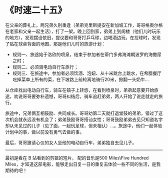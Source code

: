 # 《时速二十五》

在父亲的葬礼上，两兄弟久别重逢（弟弟克里斯提安在新加坡工作，哥哥格奥尔格在老家和父亲一起生活），打了一架。晚上回到家，弟弟上到阁楼（他们儿时玩乐的地方），发现摆设依旧，提议要和哥哥打乒乓球，边喝酒边玩，在捡球时，发现了贴在球桌背面的地图，那是他们儿时的旅游计划：
- 规则一、旅途始于洛欣的喷泉，结束于参加者在蒂门多弗海滩朝波罗的海撒尿之时；
- 规则二、必须骑电动自行车旅行；
- 规则三、在旅途中，参加者必须饮酒、泡妞、从十米跳台上跳水，在希腊餐厅吃掉菜单上所有的菜，在下坡路上前轮离地骑行20米，掀翻一头奶牛...

从仓库找出电动自行车，骑车在镇子上转悠，在看到喷泉时，弟弟起意要开始旅途，劝说哥哥要弥补遗憾，哥哥纠结后，骑车追赶弟弟，两人开始了说走就走的旅行。

旅途中，兄弟俩互相鼓励、共同成长。哥哥劝第二天就打退堂鼓的弟弟，错过了这次机会就永远没有机会了；弟弟鼓励哥哥搭讪女性；哥哥鼓励弟弟去见只知道名字却从未见过的儿子（见了面，一起玩足球，但未相认）...。旅途中，他们一起体验计划中的事，做以前没有勇气去做的事。

最后，哥哥邀请心仪的女人坐他的电动自行车，弟弟独自去见儿子。

---
最初是看在 B 站看到的剪辑的短片， 配的音乐是500 Miles\Five Hundred Miles，才知道这部电影，能够走出日复一日的重复去体验一些不同的生活，是我期待的吧！

